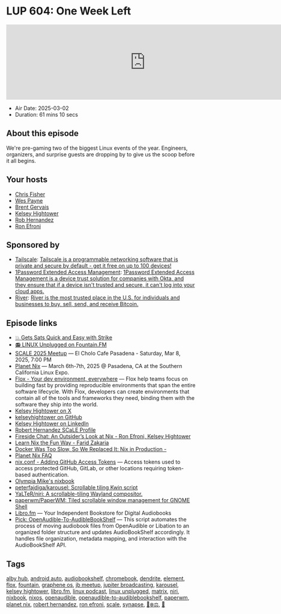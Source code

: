 # LUP 604: One Week Left

<iframe src="https://player.fireside.fm/v2/RUkczH-V+oy_zko6R?theme=dark" width="740" height="200" frameborder="0" scrolling="no"></iframe>

* Air Date: 2025-03-02
* Duration: 61 mins 10 secs

## About this episode

We're pre-gaming two of the biggest Linux events of the year. Engineers, organizers, and surprise guests are dropping by to give us the scoop before it all begins.

## Your hosts
* [Chris Fisher](https://linuxunplugged.com/hosts/chrislas)
* [Wes Payne](https://linuxunplugged.com/hosts/wes)
* [Brent Gervais](https://linuxunplugged.com/hosts/brent)
* [Kelsey Hightower](https://linuxunplugged.com/guests/kelseyhightower)
* [Rob Hernandez](https://linuxunplugged.com/guests/rob-hernandez)
* [Ron Efroni](https://linuxunplugged.com/guests/ron-efroni)

## Sponsored by

  * [Tailscale](http://tailscale.com/linuxunplugged): [Tailscale is a programmable networking software that is private and secure by default - get it free on up to 100 devices!](http://tailscale.com/linuxunplugged)
  * [1Password Extended Access Management](https://1password.com/unplugged): [1Password Extended Access Management is a device trust solution for companies with Okta, and they ensure that if a device isn't trusted and secure, it can't log into your cloud apps.](https://1password.com/unplugged)
  * [River](https://partner.river.com/jupiter): [River is the most trusted place in the U.S. for individuals and businesses to buy, sell, send, and receive Bitcoin.](https://partner.river.com/jupiter)



## Episode links

  * [💥 Gets Sats Quick and Easy with Strike](https://strike.me/ "💥 Gets Sats Quick and Easy with Strike")
  * [📻 LINUX Unplugged on Fountain.FM](https://www.fountain.fm/show/dWiuBeqpDSM86AwXRXov "📻 LINUX Unplugged on Fountain.FM")
  * [SCALE 2025 Meetup](https://www.meetup.com/jupiterbroadcasting/events/306461427/ "SCALE 2025 Meetup") — El Cholo Cafe Pasadena - Saturday, Mar 8, 2025, 7:00 PM
  * [Planet Nix](https://planetnix.com/ "Planet Nix") — March 6th-7th, 2025 @ Pasadena, CA at the Southern California Linux Expo.
  * [Flox - Your dev environment, everywhere](https://flox.dev/ "Flox - Your dev environment, everywhere") — Flox help teams focus on building fast by providing reproducible environments that span the entire software lifecycle. With Flox, developers can create environments that contain all of the tools and frameworks they need, binding them with the software they ship into the world.
  * [Kelsey Hightower on X](https://x.com/kelseyhightower?lang=en "Kelsey Hightower on X")
  * [kelseyhightower on GitHub](https://github.com/kelseyhightower "kelseyhightower on GitHub")
  * [Kelsey Hightower on LinkedIn](https://www.linkedin.com/in/kelsey-hightower-849b342b1 "Kelsey Hightower on LinkedIn")
  * [Robert Hernandez SCaLE Profile](https://www.socallinuxexpo.org/scale/21x/speakers/robert-hernandez "Robert Hernandez SCaLE Profile")
  * [Fireside Chat: An Outsider’s Look at Nix - Ron Efroni, Kelsey Hightower](https://www.socallinuxexpo.org/scale/22x/presentations/fireside-chat-outsider%E2%80%99s-look-nix "Fireside Chat: An Outsider’s Look at Nix - Ron Efroni, Kelsey Hightower")
  * [Learn Nix the Fun Way - Farid Zakaria](https://www.socallinuxexpo.org/scale/22x/presentations/learn-nix-fun-way "Learn Nix the Fun Way - Farid Zakaria")
  * [Docker Was Too Slow, So We Replaced It: Nix in Production -](https://www.socallinuxexpo.org/scale/22x/presentations/docker-was-too-slow-so-we-replaced-it-nix-production "Docker Was Too Slow, So We Replaced It: Nix in Production -")
  * [Planet Nix FAQ](https://planetnix.com/#faq "Planet Nix FAQ")
  * [nix.conf - Adding GitHub Access Tokens](https://nix.dev/manual/nix/2.24/command-ref/conf-file.html#conf-access-tokens "nix.conf - Adding GitHub Access Tokens") — Access tokens used to access protected GitHub, GitLab, or other locations requiring token-based authentication.
  * [Olympia Mike's nixbook](https://github.com/mkellyxp/nixbook "Olympia Mike's nixbook")
  * [peterfajdiga/karousel: Scrollable tiling Kwin script](https://github.com/peterfajdiga/karousel "peterfajdiga/karousel: Scrollable tiling Kwin script")
  * [YaLTeR/niri: A scrollable-tiling Wayland compositor.](https://github.com/YaLTeR/niri "YaLTeR/niri: A scrollable-tiling Wayland compositor.")
  * [paperwm/PaperWM: Tiled scrollable window management for GNOME Shell](https://github.com/paperwm/PaperWM "paperwm/PaperWM: Tiled scrollable window management for GNOME Shell")
  * [Libro.fm](https://libro.fm/referral?rf_code=lfm739847 "Libro.fm") — Your Independent Bookstore for Digital Audiobooks
  * [Pick: OpenAudible-To-AudibleBookShelf](https://github.com/stratus-ss/OpenAudible-To-AudibleBookShelf "Pick: OpenAudible-To-AudibleBookShelf") — This script automates the process of moving audiobook files from OpenAudible or Libation to an organized folder structure and updates AudioBookShelf accordingly. It handles file organization, metadata mapping, and interaction with the AudioBookShelf API.



## Tags

[alby hub](https://linuxunplugged.com/tags/alby%20hub), [android auto](https://linuxunplugged.com/tags/android%20auto), [audiobookshelf](https://linuxunplugged.com/tags/audiobookshelf), [chromebook](https://linuxunplugged.com/tags/chromebook), [dendrite](https://linuxunplugged.com/tags/dendrite), [element](https://linuxunplugged.com/tags/element), [flox](https://linuxunplugged.com/tags/flox), [fountain](https://linuxunplugged.com/tags/fountain), [graphene os](https://linuxunplugged.com/tags/graphene%20os), [jb meetup](https://linuxunplugged.com/tags/jb%20meetup), [jupiter broadcasting](https://linuxunplugged.com/tags/jupiter%20broadcasting), [karousel](https://linuxunplugged.com/tags/karousel), [kelsey hightower](https://linuxunplugged.com/tags/kelsey%20hightower), [libro.fm](https://linuxunplugged.com/tags/libro.fm), [linux podcast](https://linuxunplugged.com/tags/linux%20podcast), [linux unplugged](https://linuxunplugged.com/tags/linux%20unplugged), [matrix](https://linuxunplugged.com/tags/matrix), [niri](https://linuxunplugged.com/tags/niri), [nixbook](https://linuxunplugged.com/tags/nixbook), [nixos](https://linuxunplugged.com/tags/nixos), [openaudible](https://linuxunplugged.com/tags/openaudible), [openaudible-to-audiblebookshelf](https://linuxunplugged.com/tags/openaudible-to-audiblebookshelf), [paperwm](https://linuxunplugged.com/tags/paperwm), [planet nix](https://linuxunplugged.com/tags/planet%20nix), [robert hernandez](https://linuxunplugged.com/tags/robert%20hernandez), [ron efroni](https://linuxunplugged.com/tags/ron%20efroni), [scale](https://linuxunplugged.com/tags/scale), [synapse](https://linuxunplugged.com/tags/synapse), [🤟❄️⚖️](https://linuxunplugged.com/tags/%F0%9F%A4%9F%E2%9D%84%EF%B8%8F%E2%9A%96%EF%B8%8F), [🦒](https://linuxunplugged.com/tags/%F0%9F%A6%92)
